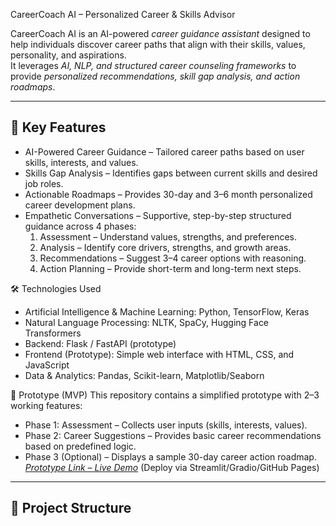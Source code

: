  CareerCoach AI – Personalized Career & Skills Advisor

CareerCoach AI is an AI-powered *career guidance assistant* designed to help individuals discover career paths that align with their skills, values, personality, and aspirations.  
It leverages *AI, NLP, and structured career counseling frameworks* to provide *personalized recommendations, skill gap analysis, and action roadmaps*.

---

## 🌟 Key Features
- AI-Powered Career Guidance – Tailored career paths based on user skills, interests, and values.  
- Skills Gap Analysis – Identifies gaps between current skills and desired job roles.  
- Actionable Roadmaps – Provides 30-day and 3–6 month personalized career development plans.  
- Empathetic Conversations – Supportive, step-by-step structured guidance across 4 phases:
  1. Assessment – Understand values, strengths, and preferences.  
  2. Analysis – Identify core drivers, strengths, and growth areas.  
  3. Recommendations – Suggest 3–4 career options with reasoning.  
  4. Action Planning – Provide short-term and long-term next steps.  



🛠 Technologies Used
- Artificial Intelligence & Machine Learning: Python, TensorFlow, Keras  
- Natural Language Processing: NLTK, SpaCy, Hugging Face Transformers  
- Backend: Flask / FastAPI (prototype)  
- Frontend (Prototype): Simple web interface with HTML, CSS, and JavaScript  
- Data & Analytics: Pandas, Scikit-learn, Matplotlib/Seaborn  


🚀 Prototype (MVP)
This repository contains a simplified prototype with 2–3 working features:
- Phase 1: Assessment – Collects user inputs (skills, interests, values).  
- Phase 2: Career Suggestions – Provides basic career recommendations based on predefined logic.  
- Phase 3 (Optional) – Displays a sample 30-day career action roadmap.  
*[Prototype Link – Live Demo](#)* (Deploy via Streamlit/Gradio/GitHub Pages)

---

## 📂 Project Structure
